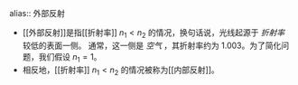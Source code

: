 alias:: 外部反射

- [[外部反射]]是指[[折射率]] $n_1 < n_2$ 的情况，换句话说，光线起源于 *折射率* 较低的表面一侧。
  通常，这一侧是 *空气* ，其折射率约为 $1.003$。为了简化问题，我们假设 $n_1 = 1$。
- 相反地，[[折射率]] $n_1 < n_2$ 的情况被称为[[内部反射]]。